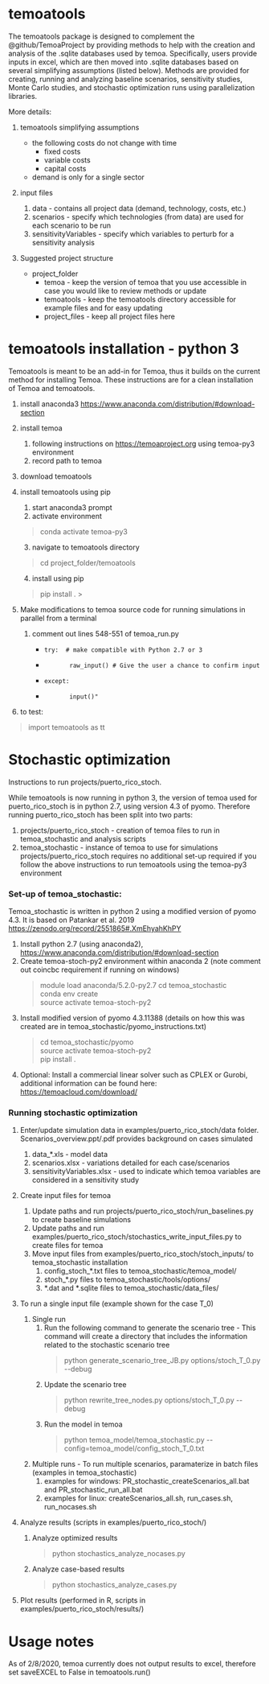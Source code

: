 # temoatools
The temoatools package is designed to complement the @github/TemoaProject by 
providing methods to help with the creation and analysis of the .sqlite databases used by temoa.
Specifically, users provide inputs in excel, which are then moved into .sqlite databases based 
on several simplifying assumptions (listed below). Methods are provided for creating, running and analyzing
baseline scenarios, sensitivity studies, Monte Carlo studies, and stochastic optimization runs using 
parallelization libraries.

More details:
1) temoatools simplifying assumptions
    - the following costs do not change with time
        - fixed costs
        - variable costs
        - capital costs
    - demand is only for a single sector

2) input files
    1) data - contains all project data (demand, technology, costs, etc.)
    2) scenarios - specify which technologies (from data) are used for each scenario to be run
    3) sensitivityVariables - specify which variables to perturb for a sensitivity analysis
  
3) Suggested project structure
    - project_folder
        - temoa - keep the version of temoa that you use accessible in case you would like to review methods or update
        - temoatools - keep the temoatools directory accessible for example files and for easy updating
        - project_files - keep all project files here
          
# temoatools installation - python 3
Temoatools is meant to be an add-in for Temoa, thus it builds on the current method for installing Temoa. 
These instructions are for a clean installation of Temoa and temoatools.

1) install anaconda3 https://www.anaconda.com/distribution/#download-section

2) install temoa
    1) following instructions on https://temoaproject.org using temoa-py3 environment
    2) record path to temoa

3) download temoatools

4) install temoatools using pip
    1) start anaconda3 prompt
    2) activate environment
    > conda activate temoa-py3
    3) navigate to temoatools directory
    > cd project_folder/temoatools
    4) install using pip
    >pip install .                                                                                                                                                                                                                     >

5) Make modifications to temoa source code for running simulations in parallel from a terminal
    1) comment out lines 548-551 of temoa_run.py
        -     try:  # make compatible with Python 2.7 or 3
	    -            raw_input() # Give the user a chance to confirm input
	    -     except:
        -            input()"

6) to test:

> import temoatools as tt

# Stochastic optimization
Instructions to run projects/puerto_rico_stoch.

While temoatools is now running in python 3, the version of temoa used for puerto_rico_stoch is in python 2.7, using 
version 4.3 of pyomo. Therefore running puerto_rico_stoch has been split into two parts:
1) projects/puerto_rico_stoch - creation of temoa files to run in temoa_stochastic and analysis scripts
2) temoa_stochastic - instance of temoa to use for simulations
projects/puerto_rico_stoch requires no additional set-up required if you follow the above instructions to run 
temoatools using the temoa-py3 environment 

### Set-up of temoa_stochastic:
Temoa_stochastic is written in python 2 using a modified version of pyomo 4.3. It is based on Patankar et al. 2019 
https://zenodo.org/record/2551865#.XmEhyahKhPY
1) Install python 2.7 (using anaconda2), https://www.anaconda.com/distribution/#download-section
2) Create temoa-stoch-py2 environment within anaconda 2 (note comment out coincbc requirement if running on windows)
    > module load anaconda/5.2.0-py2.7
    cd temoa_stochastic\
    conda env create\
    source activate temoa-stoch-py2
3) Install modified version of pyomo 4.3.11388 (details on how this was created are in temoa_stochastic/pyomo_instructions.txt)
    > cd temoa_stochastic/pyomo\
    source activate temoa-stoch-py2\
    pip install .
4) Optional: Install a commercial linear solver such as CPLEX or Gurobi, additional information can be found here: https://temoacloud.com/download/

### Running stochastic optimization

1) Enter/update simulation data in examples/puerto_rico_stoch/data folder. Scenarios_overview.ppt/.pdf provides background on cases simulated
    1) data_*.xls - model data
    2) scenarios.xlsx - variations detailed for each case/scenarios
    3) sensitivityVariables.xlsx - used to indicate which temoa variables are considered in a sensitivity study

2) Create input files for temoa
    1) Update paths and run projects/puerto_rico_stoch/run_baselines.py to create baseline simulations
    2) Update paths and run examples/puerto_rico_stoch/stochastics_write_input_files.py to create files for temoa
    3) Move input files from examples/puerto_rico_stoch/stoch_inputs/ to temoa_stochastic installation
        1) config_stoch_*.txt files to temoa_stochastic/temoa_model/
        2) stoch_*.py files to temoa_stochastic/tools/options/
        3) *.dat and *.sqlite files to temoa_stochastic/data_files/

3) To run a single input file (example shown for the case T_0)
    1) Single run
        1) Run the following command to generate the scenario tree - This command will create a directory that includes the information related to the stochastic scenario tree
            > python generate_scenario_tree_JB.py options/stoch_T_0.py --debug
        2) Update the scenario tree
            > python rewrite_tree_nodes.py options/stoch_T_0.py --debug
        3) Run the model in temoa
            > python temoa_model/temoa_stochastic.py --config=temoa_model/config_stoch_T_0.txt
    2) Multiple runs - To run multiple scenarios, paramaterize in batch files (examples in temoa_stochastic)
        1) examples for windows: PR_stochastic_createScenarios_all.bat and PR_stochastic_run_all.bat
        2) examples for linux: createScenarios_all.sh, run_cases.sh, run_nocases.sh

4) Analyze results (scripts in examples/puerto_rico_stoch/)
    1) Analyze optimized results
        > python stochastics_analyze_nocases.py
    2) Analyze case-based results
        > python stochastics_analyze_cases.py

5) Plot results (performed in R, scripts in examples/puerto_rico_stoch/results/)
                                                 
# Usage notes
As of 2/8/2020, temoa currently does not output results to excel, therefore set saveEXCEL to False in temoatools.run()                                                                                                                                                                                                                                                                  